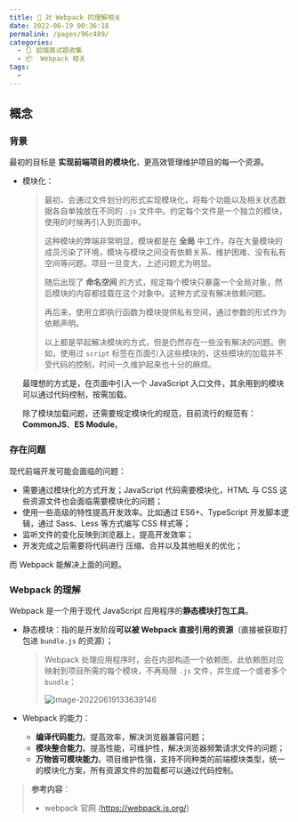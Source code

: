 ```yaml
---
title: 🍎 对 Webpack 的理解相关
date: 2022-06-19 00:36:18
permalink: /pages/96c489/
categories:
  - 🪞 前端面试题收集
  - 📦  Webpack 相关
tags:
  - 
---
```


## 概念

### 背景

最初的目标是 **实现前端项目的模块化**，更高效管理维护项目的每一个资源。

+ 模块化：

  > 最初，会通过文件划分的形式实现模块化，将每个功能以及相关状态数据各自单独放在不同的 `.js` 文件中。约定每个文件是一个独立的模块，使用的时候再引入到页面中。
  >
  > 这种模块的弊端非常明显，模块都是在 **全局** 中工作，存在大量模块的成员污染了环境，模块与模块之间没有依赖关系、维护困难、没有私有空间等问题。项目一旦变大，上述问题尤为明显。
  >
  > 随后出现了 **命名空间** 的方式，规定每个模块只暴露一个全局对象，然后模块的内容都挂载在这个对象中。这种方式没有解决依赖问题。
  >
  > 再后来，使用立即执行函数为模块提供私有空间，通过参数的形式作为依赖声明。
  >
  > 以上都是早起解决模块的方式，但是仍然存在一些没有解决的问题。例如，使用过 `script` 标签在页面引入这些模块的，这些模块的加载并不受代码的控制，时间一久维护起来也十分的麻烦。

  最理想的方式是，在页面中引入一个 JavaScript 入口文件，其余用到的模块可以通过代码控制，按需加载。

  除了模块加载问题，还需要规定模块化的规范，目前流行的规范有：**CommonJS**、**ES Module**。

### 存在问题

现代前端开发可能会面临的问题：

+ 需要通过模块化的方式开发；JavaScript 代码需要模块化，HTML 与 CSS 这些资源文件也会面临需要模块化的问题；
+ 使用一些高级的特性提高开发效率。比如通过 ES6+、TypeScript 开发脚本逻辑，通过 Sass、Less 等方式编写 CSS 样式等；
+ 监听文件的变化反映到浏览器上，提高开发效率；
+ 开发完成之后需要将代码进行 压缩、合并以及其他相关的优化；

而 Webpack 能解决上面的问题。



### Webpack 的理解

Webpack 是一个用于现代 JavaScript 应用程序的**静态模块打包工具**。

+ 静态模块：指的是开发阶段**可以被 Webpack 直接引用的资源**（直接被获取打包进 `bundle.js` 的资源）；

  > Webpack 处理应用程序时，会在内部构造一个依赖图，此依赖图对应映射到项目所需的每个模块，不再局限 `.js` 文件，并生成一个或者多个 `bundle`：
  >
  > ![image-20220619133639146](https://cdn.jsdelivr.net/gh/simon1uo/image-flow@master/image/9IZQmt.png)

+ Webpack 的能力：
  + **编译代码能力**。提高效率，解决浏览器兼容问题；
  + **模块整合能力**。提高性能，可维护性，解决浏览器频繁请求文件的问题；
  + **万物皆可模块能力**。项目维护性强，支持不同种类的前端模块类型，统一的模块化方案，所有资源文件的加载都可以通过代码控制。



>  **参考内容**：
>
> + webpack 官网 (https://webpack.js.org/) 
